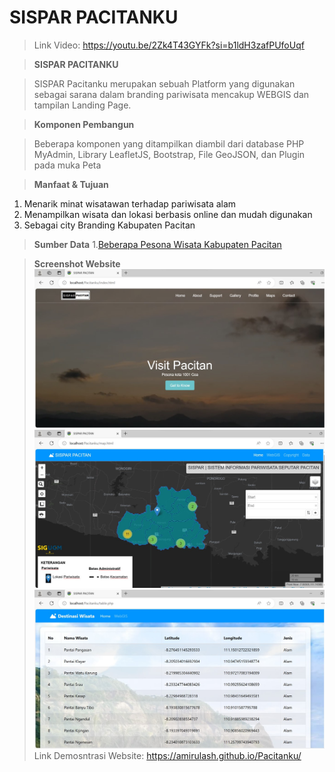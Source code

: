 # SISPAR PACITANKU
>Link Video: https://youtu.be/2Zk4T43GYFk?si=b1ldH3zafPUfoUqf

>**SISPAR PACITANKU**

>SISPAR Pacitanku merupakan sebuah Platform yang digunakan sebagai sarana dalam branding pariwisata mencakup WEBGIS dan tampilan Landing Page.


>**Komponen Pembangun**

>Beberapa komponen yang ditampilkan diambil dari database PHP MyAdmin, Library LeafletJS, Bootstrap, File GeoJSON, dan Plugin pada muka Peta

>**Manfaat & Tujuan**
1. Menarik minat wisatawan terhadap pariwisata alam
2. Menampilkan wisata dan lokasi berbasis online dan mudah digunakan
3. Sebagai city Branding Kabupaten Pacitan


>**Sumber Data**
1.[Beberapa Pesona Wisata Kabupaten Pacitan](https://www.liputan6.com/hot/read/5083678/23-tempat-wisata-di-pacitan-selain-gua-cocok-untuk-wisata-keluarga-dan-nongkrong)

>**Screenshot Website**
>![Homepage](asset/Landing.jpg)
>![Map](asset/Map.jpg)
>![Data](asset/Table.jpg)
>Link Demosntrasi Website: https://amirulash.github.io/Pacitanku/

 
 
